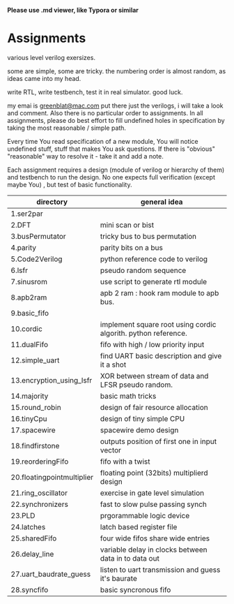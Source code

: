 **Please use .md viewer, like Typora or similar**
# Assignments
various level verilog exersizes.

some are simple, some are tricky.
the numbering order is almost random, as ideas came into my head.

write RTL, write testbench,  test it in real simulator. 
good luck.

my emai is greenblat@mac.com put there just the verilogs, i will take a look and comment.  Also there is no particular order to assignments. In all assignments,  please do best effort to fill undefined holes in specification by taking the most reasonable / simple path.

Every time You read specification of a new module, You will  notice undefined stuff, stuff that makes You ask questions. If there is "obvious" "reasonable" way to resolve it - take it and add a note.

Each assignment requires a design (module of verilog or hierarchy of them) and testbench to run the design. No one expects full verification (except maybe You) , but test of basic functionality.


| directory| general idea |
|-----|------|
| 1.ser2par |   |
| 2.DFT | mini scan or bist  |
| 3.busPermutator | tricky bus to bus permutation  |
| 4.parity | parity bits on a bus   |
| 5.Code2Verilog | python reference code to verilog  |
| 6.lsfr | pseudo random sequence  |
| 7.sinusrom | use script to generate rtl module  |
| 8.apb2ram | apb 2 ram : hook ram module to apb bus.  |
| 9.basic_fifo |   |
| 10.cordic | implement square root using cordic algorith. python reference.  |
| 11.dualFifo | fifo with high / low priority input  |
| 12.simple_uart | find UART basic description and give it a shot  |
| 13.encryption_using_lsfr | XOR between stream of data and LFSR pseudo random.   |
| 14.majority | basic math tricks  |
| 15.round_robin | design of fair resource allocation |
| 16.tinyCpu | design of tiny simple CPU |
| 17.spacewire | spacewire demo design  |
| 18.findfirstone | outputs position of first one in input vector |
| 19.reorderingFifo |  fifo with a twist |
| 20.floatingpointmultiplier | floating point (32bits) multiplierd design  |
| 21.ring_oscillator    | exercise in gate level simulation |
| 22.synchronizers      |  fast to slow pulse passing synch |
| 23.PLD      |  prgorammable logic device |
| 24.latches      |  latch based register file |
| 25.sharedFifo      |  four wide fifos share wide entries |
| 26.delay_line |  variable delay in clocks between data in to data out |
| 27.uart_baudrate_guess |  listen to uart transmission and guess it's baurate |
| 28.syncfifo      |  basic syncronous fifo |
